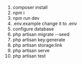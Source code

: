 1. composer install
2. npm i
3. npm run dev
4. .env.example change it to .env
5. configure database 
6. php artisan migrate --seed
7. php artisan key:generate
8. php artisan storage:link
9. php artisan serve
10. php artisan test
